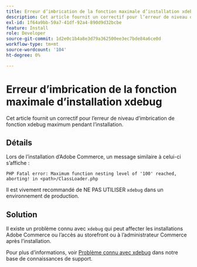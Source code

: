 ```yaml
---
title: Erreur d’imbrication de la fonction maximale d’installation xdebug
description: Cet article fournit un correctif pour l’erreur de niveau d’imbrication de fonction xdebug maximum pendant l’installation.
exl-id: 1f64a9bb-59a7-41df-92a4-890d9d32bcbe
feature: Install
role: Developer
source-git-commit: 1d2e0c1b4a8e3d79a362500ee3ec7bde84a6ce0d
workflow-type: tm+mt
source-wordcount: '104'
ht-degree: 0%

---
```


# Erreur d’imbrication de la fonction maximale d’installation xdebug

Cet article fournit un correctif pour l’erreur de niveau d’imbrication de fonction xdebug maximum pendant l’installation.

## Détails

Lors de l’installation d’Adobe Commerce, un message similaire à celui-ci s’affiche :

`PHP Fatal error: Maximum function nesting level of '100' reached, aborting! in <path>/ClassLoader.php`

Il est vivement recommandé de NE PAS UTILISER `xdebug` dans un environnement de production.

## Solution

Il existe un problème connu avec `xdebug` qui peut affecter les installations Adobe Commerce ou l’accès au storefront ou à l’administrateur Commerce après l’installation.

Pour plus d’informations, voir [Problème connu avec xdebug](/help/troubleshooting/miscellaneous/known-issues-that-affect-installation.md) dans notre base de connaissances de support.
